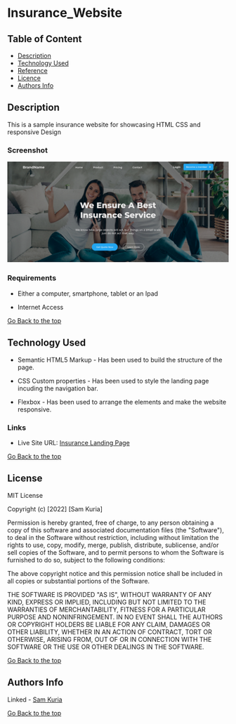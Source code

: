 # Insurance_Website

## Table of Content

+ [Description](#description)
+ [Technology Used](#technology-used)
+ [Reference](#reference)
+ [Licence](#licence)
+ [Authors Info](#author-Info)

## Description
This is a sample insurance website for showcasing HTML CSS and responsive Design

### Screenshot

![Website screenshot](./img/BrandNameScreen.png)

### Requirements

* Either a computer, smartphone, tablet or an Ipad

* Internet Access

[Go Back to the top](#Insurance_Website)
## Technology Used
* Semantic HTML5 Markup - Has been used to build the structure of the page.

* CSS Custom properties - Has been used to style the landing page incuding the navigation bar.

* Flexbox - Has been used to arrange the elements and make the website responsive.


### Links

- Live Site URL: [Insurance Landing Page](https://90150n.github.io/insuarance-website/)


[Go Back to the top](#Insurance_Website)

## License

MIT License

Copyright (c) [2022] [Sam Kuria]

Permission is hereby granted, free of charge, to any person obtaining a copy
of this software and associated documentation files (the "Software"), to deal
in the Software without restriction, including without limitation the rights
to use, copy, modify, merge, publish, distribute, sublicense, and/or sell
copies of the Software, and to permit persons to whom the Software is
furnished to do so, subject to the following conditions:

The above copyright notice and this permission notice shall be included in all
copies or substantial portions of the Software.

THE SOFTWARE IS PROVIDED "AS IS", WITHOUT WARRANTY OF ANY KIND, EXPRESS OR
IMPLIED, INCLUDING BUT NOT LIMITED TO THE WARRANTIES OF MERCHANTABILITY,
FITNESS FOR A PARTICULAR PURPOSE AND NONINFRINGEMENT. IN NO EVENT SHALL THE
AUTHORS OR COPYRIGHT HOLDERS BE LIABLE FOR ANY CLAIM, DAMAGES OR OTHER
LIABILITY, WHETHER IN AN ACTION OF CONTRACT, TORT OR OTHERWISE, ARISING FROM,
OUT OF OR IN CONNECTION WITH THE SOFTWARE OR THE USE OR OTHER DEALINGS IN THE
SOFTWARE.

[Go Back to the top](#Insurance_Website)

## Authors Info

Linked - [Sam Kuria](https://www.linkedin.com/in/sam-kuria-0904b01a1)

[Go Back to the top](#Insurance_Website)
